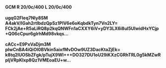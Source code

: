 #### GCM R 20/0c/400 L 20/0c/400
**ugqG2FIeq7Nly8SM**<br/>**A4akV/lGah2rtlbdzQpSz1PlV6e6oKqbdkTyn7Vn2LY=**<br/>**FCk2jAe+R5aLiRQ8p2kqQNWFn1aCXXY6iV+yDY3LX6i8ul5UlwidHxYCjp+Q06cCpur6gIrhMd98vkqs...**<br/><br/>
**cACc+E9PxVaDjm3M**<br/>**pIwCnBA4iQiOl0BVkin5aixfMvDOw9UZ3DacKtaZjEk=**<br/>**k8tq2lUOSbZFgk/pTujX9Wl+++DO327DU1oU29iKXzCGRhTRL0g5kMZwRpIjVRpKlxp8Qz1VMEoaEU+w...**